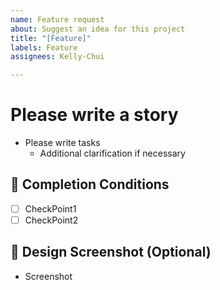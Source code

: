 ```yaml
---
name: Feature request
about: Suggest an idea for this project
title: "[Feature]"
labels: Feature
assignees: Kelly-Chui

---
```


# Please write a story
- Please write tasks
   - Additional clarification if necessary

## 🤔 Completion Conditions

- [ ] CheckPoint1
- [ ] CheckPoint2

## 🎨 Design Screenshot (Optional)

- Screenshot
